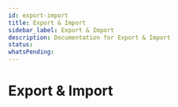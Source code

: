 ```yaml
---
id: export-import
title: Export & Import
sidebar_label: Export & Import
description: Documentation for Export & Import
status: 
whatsPending: 
---
```


# Export & Import

